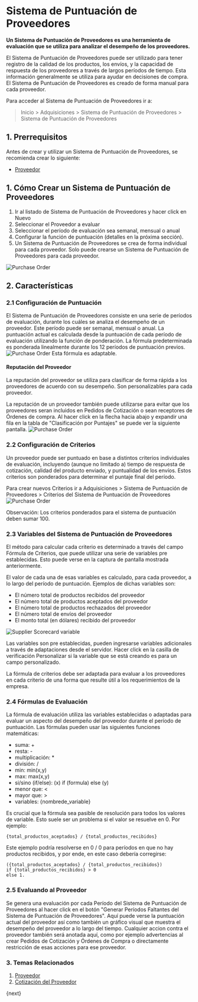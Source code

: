 <!-- add-breadcrumbs -->
# Sistema de Puntuación de Proveedores

**Un Sistema de Puntuación de Proveedores es una herramienta de evaluación que se utiliza para analizar el desempeño de los proveedores.**

El Sistema de Puntuación de Proveedores puede ser utilizado para tener registro de la calidad de los productos, los envíos, y la capacidad de respuesta de los proveedores a través de largos períodos de tiempo. Esta información generalmente se utiliza para ayudar en decisiones de compra. 
El Sistema de Puntuación de Proveedores es creado de forma manual para cada proveedor.

Para acceder al Sistema de Puntuación de Proveedores ir a:
> Inicio > Adquisiciones > Sistema de Puntuación de Proveedores > Sistema de Puntuación de Proveedores


## 1. Prerrequisitos
Antes de crear y utilizar un Sistema de Puntuación de Proveedores, se recomienda crear lo siguiente:

* [Proveedor](/docs/user/manual/en/buying/supplier)

## 1. Cómo Crear un Sistema de Puntuación de Proveedores

1. Ir al listado de Sistema de Puntuación de Proveedores y hacer click en Nuevo
2. Seleccionar el Proveedor a evaluar
3. Seleccionar el período de evaluación sea semanal, mensual o anual
4. Configurar la función de puntuación (detalles en la próxima sección).
5. Un Sistema de Puntuación de Proveedores se crea de forma individual para cada proveedor. Solo puede crearse un Sistema de Puntuación de Proveedores para cada proveedor. 
<img class="screenshot" alt="Purchase Order" src="{{docs_base_url}}/assets/img/buying/supplier-scorecard.png">

## 2. Características
### 2.1 Configuración de Puntuación
El Sistema de Puntuación de Proveedores consiste en una serie de períodos de evaluación, durante los cuáles se analiza el desempeño de un proveedor. Este período puede ser semanal, mensual o anual. La puntuación actual es calculada desde la puntuación de cada período de evaluación utilizando la función de ponderación. La fórmula predeterminada es ponderada linealmente durante los 12 períodos de puntuación previos.  
<img class="screenshot" alt="Purchase Order" src="{{docs_base_url}}/assets/img/buying/supplier-scorecard-weighing.png">
Esta fórmula es adaptable.

#### Reputación del Proveedor

La reputación del proveedor se utiliza para clasificar de forma rápida a los proveedores de acuerdo con su desempeño. Son personalizables para cada proveedor. 

La reputación de un proveedor también puede utilizarse para evitar que los proveedores seran incluidos en Pedidos de Cotización o sean receptores de Órdenes de compra. Al hacer click en la flecha hacia abajo y expandir una fila en la tabla de "Clasificación por Puntajes" se puede ver la siguiente pantalla.
<img class="screenshot" alt="Purchase Order" src="{{docs_base_url}}/assets/img/buying/supplier-scorecard-standing.png">

### 2.2 Configuración de Criterios
Un proveedor puede ser puntuado en base a distintos criterios individuales de evaluación, incluyendo (aunque no limitado a) tiempo de respuesta de cotización, calidad del producto enviado, y puntualidad de los envíos. Estos criterios son ponderados para determinar el puntaje final del período. 

Para crear nuevos Criterios ir a Adquisiciones > Sistema de Puntuación de Proveedores > Criterios del Sistema de Puntuación de Proveedores
<img class="screenshot" alt="Purchase Order" src="{{docs_base_url}}/assets/img/buying/supplier-scorecard-criteria.png">

Observación: Los criterios ponderados para el sistema de puntuación deben sumar 100.

### 2.3 Variables del Sistema de Puntuación de Proveedores
El método para calcular cada criterio es determinado a través del campo Fórmula de Criterios, que puede utilizar una serie de variables pre establecidas. Esto puede verse en la captura de pantalla mostrada anteriormente.

El valor de cada una de esas variables es calculado, para cada proveedor, a lo largo del período de puntuación. Ejemplos de dichas variables son: 

 - El número total de productos recibidos del proveedor 
 - El número total de productos aceptados del proveedor 
 - El número total de productos rechazados del proveedor
 - El número total de envíos del proveedor
 - El  monto total (en dólares) recibido del proveedor

![Supplier Scorecard variable](/docs/assets/img/buying/supplier-scorecard-variables.png)

Las variables son pre establecidas, pueden ingresarse variables adicionales a través de adaptaciones desde el servidor. Hacer click en la casilla de verificación Personalizar si la variable que se está creando es para un campo personalizado. 

La fórmula de criterios debe ser adaptada para evaluar a los proveedores en cada criterio de una forma que resulte útil a los requerimientos de la empresa. 

### 2.4 Fórmulas de Evaluación
La fórmula de evaluación utiliza las variables establecidas o adaptadas para evaluar un aspecto del desempeño del proveedor durante el período de puntuación. Las fórmulas pueden usar las siguientes funciones matemáticas: 

* suma: + 
* resta: -
* multiplicación: *
* división: /
* min: min(x,y)
* max: max(x,y)
* si/sino (if/else): (x) if (formula) else (y)
* menor que: <
* mayor que: >
* variables: {nombrede_variable}

Es crucial que la fórmula sea pasible de resolución para todos los valores de variable. Esto suele ser un problema si el valor se resuelve en 0. Por ejemplo: 
```
{total_productos_aceptados} / {total_productos_recibidos}
```

Este ejemplo podría resolverse en 0 / 0 para períodos en que no hay productos recibidos, y por ende, en este caso debería corregirse:
```
({total_productos_aceptados} / {total_productos_recibidos}) 
if {total_productos_recibidos} > 0
else 1.
```

### 2.5 Evaluando al Proveedor
Se genera una evaluación por cada Período del Sistema de Puntuación de Proveedores al hacer click en el botón "Generar Períodos Faltantes del Sistema de Puntuación de Proveedores". Aquí puede verse la puntuación actual del proveedor así como también un gráfico visual que muestra el desempeño del proveedor a lo largo del tiempo. Cualquier accion contra el proveedor también será anotada aquí, como por ejemplo advertencias al crear Pedidos de Cotización y Órdenes de Compra o directamente restricción de esas acciones para ese proveedor. 

### 3. Temas Relacionados
1. [Proveedor](/docs/user/manual/en/buying/supplier)
1. [Cotización del Proveedor](/docs/user/manual/en/buying/supplier-quotation)

{next}
